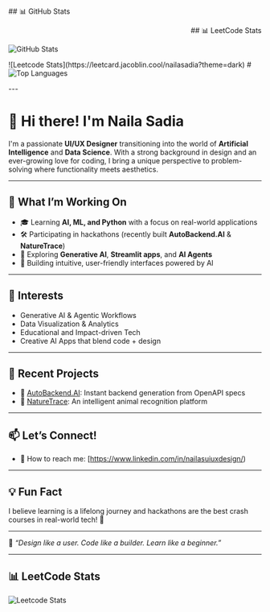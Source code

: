 <!--
**nailauiuxdesign/nailauiuxdesign** is a ✨ _special_ ✨ repository because its `README.md` (this file) appears on your GitHub profile.
-->
 <p align="left"> ## 📊 GitHub Stats <p>           <p align="right"> ## 📊 LeetCode Stats </p> 


<p align="">
  <img src="https://github-readme-stats.vercel.app/api?username=nailauiuxdesign&show_icons=true&theme=tokyonight" alt="GitHub Stats" /> </p>  ![Leetcode Stats](https://leetcard.jacoblin.cool/nailasadia?theme=dark)
  #<img src="https://github-readme-stats.vercel.app/api/top-langs/?username=nailauiuxdesign&layout=compact&theme=radical" alt="Top Languages" />

</p>
---

# 👋 Hi there! I'm Naila Sadia

I'm a passionate **UI/UX Designer** transitioning into the world of **Artificial Intelligence** and **Data Science**. With a strong background in design and an ever-growing love for coding, I bring a unique perspective to problem-solving where functionality meets aesthetics.

---

## 🚀 What I’m Working On

- 🎓 Learning **AI, ML, and Python** with a focus on real-world applications
- 🛠️ Participating in hackathons (recently built **AutoBackend.AI** & **NatureTrace**)
- 🌱 Exploring **Generative AI**, **Streamlit apps**, and **AI Agents**
- 🎨 Building intuitive, user-friendly interfaces powered by AI

---

## 🧠 Interests

- Generative AI & Agentic Workflows  
- Data Visualization & Analytics  
- Educational and Impact-driven Tech  
- Creative AI Apps that blend code + design

---

## 🌟 Recent Projects

- 🔧 [AutoBackend.AI](https://github.com/nailauiuxdesign/autobackend.ai_web): Instant backend generation from OpenAPI specs
- 🐾 [NatureTrace](https://github.com/nailauiuxdesign/2025_NatureTrace_Python): An intelligent animal recognition platform

---

## 📫 Let’s Connect!

- 💼 How to reach me: [https://www.linkedin.com/in/nailasuiuxdesign/)

---

## 💡 Fun Fact

I believe learning is a lifelong journey and hackathons are the best crash courses in real-world tech! 🚀

---

🖤 _“Design like a user. Code like a builder. Learn like a beginner.”_

---
## 📊 LeetCode Stats

![Leetcode Stats](https://leetcard.jacoblin.cool/nailasadia?theme=dark)
